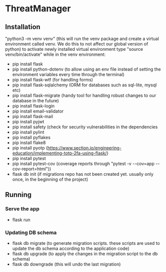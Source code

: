 # ThreatManager


## Installation
"python3 -m venv venv" (this will run the venv package and create a virtual environment called venv. We do this to not affect our global version of python)
to activate newly installed virtual environment type "source venv/bin/activate"
while in the venv environment:
- pip install flask
- pip install python-dotenv (to allow using an env file instead of setting the environment variables every time through the terminal)
- pip install flask-wtf (for handling forms)
- pip install flask-sqlalchemy (ORM for databases such as sql-lite, mysql etc)
- pip install flask-migrate (handy tool for handling robust changes to our database in the future)
- pip install flask-login
- pip install email-validator
- pip install flask-mail
- pip install pyjwt
- pip install safety (check for security vulnerabilities in the dependencies
- pip install pylint
- pip install pyflakes
- pip install flake8
- pip install pyotp (https://www.section.io/engineering-education/implementing-totp-2fa-using-flask/)
- pip install pytest
- pip install pytest-cov (coverage reports through "pytest -v --cov=app --cov-report=html"))
- flask db init (if migrations repo has not been created yet. usually only once, in the beginning of the project)

## Running
### Serve the app
- flask run

### Updating DB schema
- flask db migrate (to generate migration scripts. these scripts are used to update the db schema according to the application code)
- flask db upgrade (to apply the changes in the migration script to the db schema)
- flask db downgrade (this will undo the last migration)
